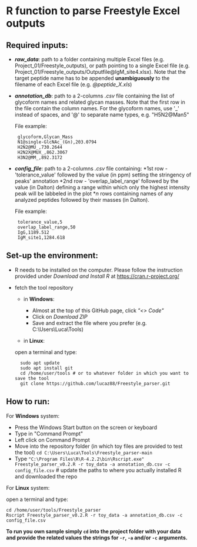 # R function to parse Freestyle Excel outputs

## Required inputs:
* ***raw_data***: path to a folder containing multiple Excel files (e.g. Project_01/Freestyle_outputs), or path pointing to a single Excel file (e.g. Project_01/Freestyle_outputs/Outputfile[]()@IgM_site4.xlsx). Note that the target peptide name has to be appended **unambiguously** to the filename of each Excel file (e.g. *@peptide_X.xls*)
*  ***annotation_db***: path to a 2-columns *.csv* file containing the list of glycoform names and related glycan masses. Note that the first row in the file contain the column names. For the glycoform names, use '_' instead of spaces, and '@' to separate name types, e.g. "H5N2@Man5"

    File example:

        glycoform,Glycan_Mass
        N1@single-GlcNAc_(Gn),203.0794
        H2N2@MU_,730.2644
        H2N2X@MUX_,862.3067
        H3N2@MM_,892.3172

*  ***config_file***: path to a 2-columns *.csv* file containing:
    *1st row - 'tolerance_value' followed by the value (in ppm) setting the stringency of peaks' annotation
    *2nd row - 'overlap_label_range' followed by the value (in Dalton) defining a range within which only the highest intensity peak will be labbeled in the plot
    **n* rows containing names of any analyzed peptides followed by their masses (in Dalton).
    
    File example:
    
        tolerance_value,5
        overlap_label_range,50
        IgG,1189.512
        IgM_site1,1284.618

## Set-up the environment:
* R needs to be installed on the computer. Please follow the instruction provided under *Download and Install R* at https://cran.r-project.org/
* fetch the tool repository
    * in **Windows**:
        - Almost at the top of this GitHub page, click *"<> Code"*
        - Click on *Download ZIP*
        - Save and extract the file where you prefer (e.g. C:\Users\Luca\Tools)

    * in **Linux**:

    open a terminal and type:

        sudo apt update
        sudo apt install git
        cd /home/user/tools # or to whatever folder in which you want to save the tool
        git clone https://github.com/lucaz88/Freestyle_parser.git

## How to run:

For **Windows** system:

* Press the Windows Start button on the screen or keyboard
* Type in "Command Prompt"
* Left click on Command Prompt
* Move into the repository folder (in which toy files are provided to test the tool)
`cd C:\Users\Luca\Tools\Freestyle_parser-main`
* Type `"C:\Program Files\R\R-4.2.2\bin\Rscript.exe" Freestyle_parser_v0.2.R -r toy_data -a annotation_db.csv -c config_file.csv`
\# update the paths to where you actually installed R and downloaded the repo

For **Linux** system:

open a terminal and type:

    cd /home/user/tools/Freestyle_parser
    Rscript Freestyle_parser_v0.2.R -r toy_data -a annotation_db.csv -c config_file.csv

**To run you own sample simply `cd` into the project folder with your data and provide the related values the strings for `-r`, `-a` and/or `-c` arguments.**